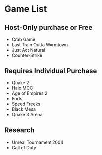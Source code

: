 # Game List

## Host-Only purchase or Free
- Crab Game
- Last Train Outta Wormtown
- Just Act Natural
- Counter-Strike

## Requires Individual Purchase
- Quake 2
- Halo MCC
- Age of Empires 2
- Forts
- Speed Freeks
- Black Mesa
- Quake 3 Arena

## Research
- Unreal Tournament 2004
- Call of Duty
